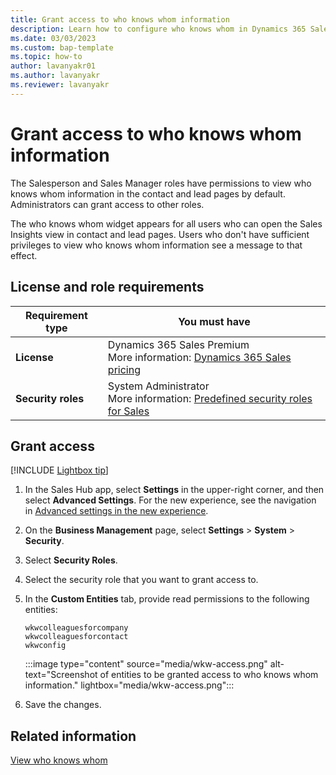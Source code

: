 ```yaml
---
title: Grant access to who knows whom information
description: Learn how to configure who knows whom in Dynamics 365 Sales to help sellers quickly identify colleagues who can introduce them to leads or contacts.
ms.date: 03/03/2023
ms.custom: bap-template
ms.topic: how-to
author: lavanyakr01
ms.author: lavanyakr
ms.reviewer: lavanyakr
---
```


# Grant access to who knows whom information

The Salesperson and Sales Manager roles have permissions to view who knows whom information in the contact and lead pages by default. Administrators can grant access to other roles.  

The who knows whom widget appears for all users who can open the Sales Insights view in contact and lead pages. Users who don't have sufficient privileges to view who knows whom information see a message to that effect.  

## License and role requirements

| Requirement type | You must have |
|-----------------------|---------|
| **License** | Dynamics 365 Sales Premium <br>More information: [Dynamics 365 Sales pricing](https://dynamics.microsoft.com/sales/pricing/) |
| **Security roles** | System Administrator<br>More information: [Predefined security roles for Sales](security-roles-for-sales.md)|

## Grant access

[!INCLUDE [Lightbox tip](~/../shared-content/shared/lightbox-tip.md)]

1. In the Sales Hub app, select **Settings** in the upper-right corner, and then select **Advanced Settings**.
 For the new experience, see the navigation in [Advanced settings in the new experience](advanced-settings-new-experience.md).
1. On the **Business Management** page, select **Settings** > **System** > **Security**.
1. Select **Security Roles**.
1. Select the security role that you want to grant access to.
1. In the **Custom Entities** tab, provide read permissions to the following entities:

   ```wkwcolleaguesforcompany```  
   ```wkwcolleaguesforcontact```  
   ```wkwconfig```  

    :::image type="content" source="media/wkw-access.png" alt-text="Screenshot of entities to be granted access to who knows whom information." lightbox="media/wkw-access.png":::

1. Save the changes.

## Related information

[View who knows whom](who-knows-whom.md#view-who-knows-whom)

